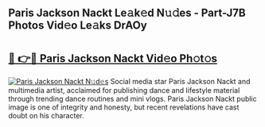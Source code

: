 ## Paris Jackson Nackt Le𝚊k𝚎d N𝚞𝚍es - Part-J7B Photos Vid𝚎o Le𝚊ks DrAOy

# <h2><a href="http://fb3aiy.evod.top/?m=Paris+Jackson+Nackt">🔗 👉🔴 Paris Jackson Nackt Vid𝚎o Ph𝚘t𝚘s</a></h2>

[![Paris Jackson Nackt N𝚞d𝚎s](https://i.imgur.com/8V9OHl7.gif)](http://fb3aiy.evod.top/?m=Paris+Jackson+Nackt)
Social media star Paris Jackson Nackt and multimedia artist, acclaimed for publishing dance and lifestyle material through trending dance routines and mini vlogs. Paris Jackson Nackt public image is one of integrity and honesty, but recent revelations have cast doubt on his character. 
